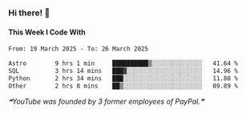 ### Hi there! 👋

#### This Week I Code With
<!--START_SECTION:waka-->

```txt
From: 19 March 2025 - To: 26 March 2025

Astro        9 hrs 1 min     ██████████▒░░░░░░░░░░░░░░   41.64 %
SQL          3 hrs 14 mins   ███▓░░░░░░░░░░░░░░░░░░░░░   14.96 %
Python       2 hrs 34 mins   ███░░░░░░░░░░░░░░░░░░░░░░   11.88 %
Other        2 hrs 8 mins    ██▒░░░░░░░░░░░░░░░░░░░░░░   09.89 %
```

<!--END_SECTION:waka-->

<!--STARTS_HERE_QUOTE_README-->
<i>❝YouTube was founded by 3 former employees of PayPal.❞</i>
<!--ENDS_HERE_QUOTE_README-->
